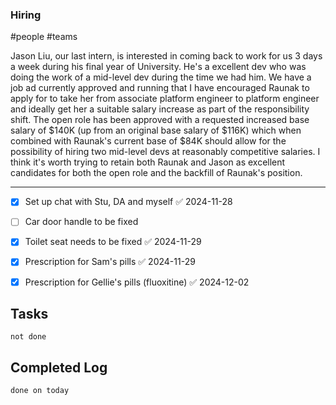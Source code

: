 
### Hiring  
#people #teams 

Jason Liu, our last intern, is interested in coming back to work for us 3 days a week during his final year of University. He's a excellent dev who was doing the work of a mid-level dev during the time we had him. 
We have a job ad currently approved and running that I have encouraged Raunak to apply for to take her from associate platform engineer to platform engineer and ideally get her a suitable salary increase as part of the responsibility shift.
The open role has been approved with a requested increased base salary of $140K (up from an original base salary of $116K) which when combined with Raunak's current base of $84K should allow for the possibility of hiring two mid-level devs at reasonably competitive salaries.
I think it's worth trying to retain both Raunak and Jason as excellent candidates for both the open role and the backfill of Raunak's position. 

---

- [x] Set up chat with Stu, DA and myself ✅ 2024-11-28
- [ ] Car door handle to be fixed
- [x] Toilet seat needs to be fixed ✅ 2024-11-29
- [x] Prescription for Sam's pills ✅ 2024-11-29
- [x] Prescription for Gellie's pills (fluoxitine) ✅ 2024-12-02



## Tasks
```tasks
not done
```

## Completed Log
```tasks
done on today
`````
